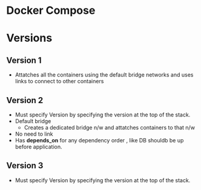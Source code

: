 # Docker Compose

# Versions
## Version 1
- Attatches all the containers using the default bridge networks and uses links to connect to other containers
## Version 2
- Must specify Version by specifying the version at the top of the stack.
- Default bridge
  - Creates a dedicated bridge n/w and attatches containers  to that n/w
- No need to link
- Has __depends_on__ for any dependency order , like DB shouldb be up before application.

## Version 3
- Must specify Version by specifying the version at the top of the stack.
